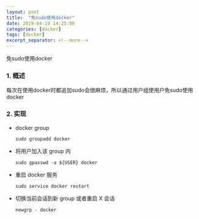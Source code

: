 ```yaml
---
layout: post
title:  "免sudo使用docker"
date: 2019-04-19 14:25:00
categories: [docker]
tags: [docker]
excerpt_separator: <!--more-->
---
```


免sudo使用docker

<!--more-->

### 1. 概述

每次在使用docker时都追加sudo会很麻烦，所以通过用户组使用户免sudo使用docker

### 2. 实现

* docker group

    ```shell
    sudo groupadd docker
    ```

* 将用户加入该 group 内

    ```shell
    sudo gpasswd -a ${USER} docker
    ```

* 重启 docker 服务

    ```shell
    sudo service docker restart
    ```

* 切换当前会话到新 group 或者重启 X 会话

    ```shell
    newgrp - docker
    ```